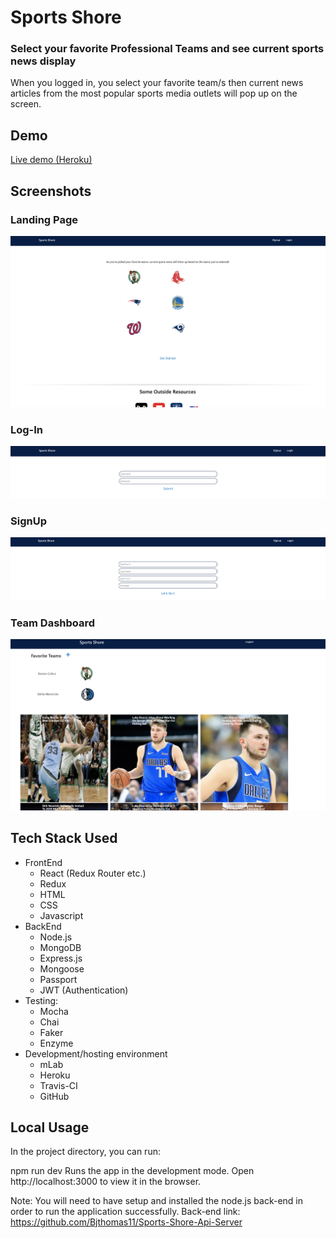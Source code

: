 # Sports Shore

### Select your favorite Professional Teams and see current sports news display

When you logged in, you select your favorite team/s then current news articles from the most popular sports media outlets will pop up on the screen.

## Demo

[Live demo (Heroku)](https://hidden-fortress-78993.herokuapp.com/)

## Screenshots

### Landing Page

![LandingPage](src/img/landingPage.png)

### Log-In

![LogIn](src/img/login.png)

### SignUp

![Signup](src/img/signup.png)

### Team Dashboard

![Team Dashboard](src/img/dashboard.png)

## Tech Stack Used

- FrontEnd
  - React (Redux Router etc.)
  - Redux
  - HTML
  - CSS
  - Javascript
- BackEnd
  - Node.js
  - MongoDB
  - Express.js
  - Mongoose
  - Passport
  - JWT (Authentication)
- Testing:
  - Mocha
  - Chai
  - Faker
  - Enzyme
- Development/hosting environment
  - mLab
  - Heroku
  - Travis-CI
  - GitHub

## Local Usage

In the project directory, you can run:

npm run dev
Runs the app in the development mode.
Open http://localhost:3000 to view it in the browser.

Note: You will need to have setup and installed the node.js back-end in order to run the application successfully. Back-end link: https://github.com/Bjthomas11/Sports-Shore-Api-Server
